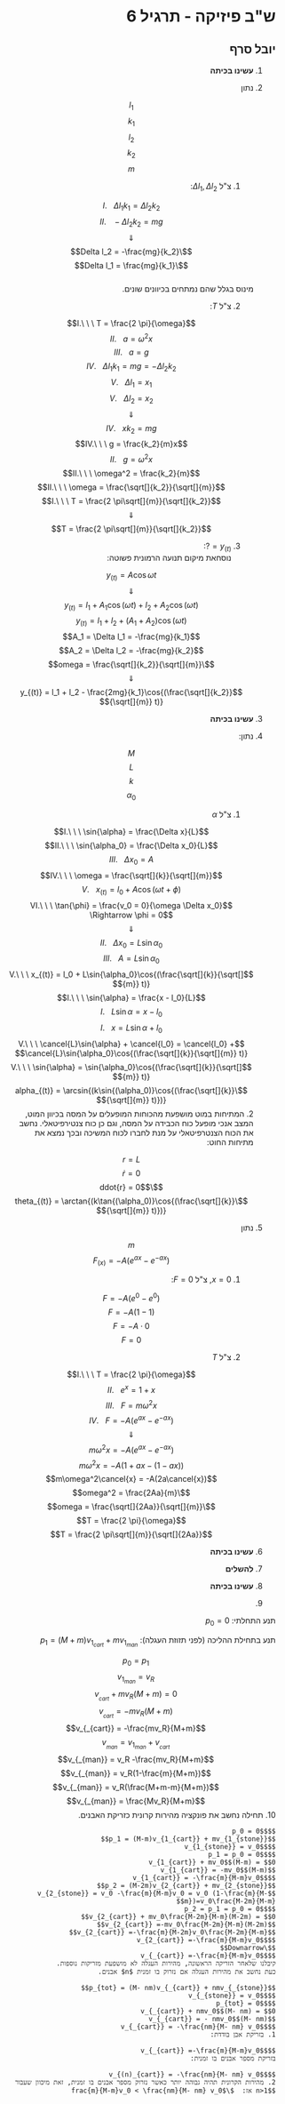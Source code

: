 <style>
    html {
        direction: rtl;
    }
    eqn, table, .katex {
        direction: ltr;
    }
</style>
# ש"ב פיזיקה - תרגיל 6
## יובל סרף
1. **עשינו בכיתה**
2. נתון  

    $$l_1$$
    $$k_1$$
    $$l_2$$
    $$k_2$$
    $$m$$
    1. צ"ל $\Delta l_1, \Delta l_2$:  
    
    $$I.\ \ \ \Delta l_1 k_1 = \Delta l_2 k_2$$
    $$II.\ \ \ -\Delta l_2 k_2 = mg$$
    $$\Downarrow$$
    $$\Delta l_2 = -\frac{mg}{k_2}$$
    $$\Delta l_1 = \frac{mg}{k_1}$$  
    מינוס בגלל שהם נמתחים בכיוונים שונים.  

    2. צ"ל $T$:  

    $$I.\ \ \ T = \frac{2 \pi}{\omega}$$
    $$II.\ \ \ a = \omega^2x$$
    $$III.\ \ \ a = g$$
    $$IV.\ \ \ \Delta l_1 k_1 = mg = -\Delta l_2 k_2$$
    $$V.\ \ \ \Delta l_1 = x_1$$
    $$V.\ \ \ \Delta l_2 = x_2$$
    $$\Downarrow$$
    $$IV.\ \ \ x k_2 = mg$$
    $$IV.\ \ \ g  = \frac{k_2}{m}x$$
    $$II.\ \ \ g = \omega^2x$$
    $$II.\ \ \ \omega^2 = \frac{k_2}{m}$$
    $$II.\ \ \ \omega = \frac{\sqrt[]{k_2}}{\sqrt[]{m}}$$
    $$I.\ \ \ T = \frac{2 \pi\sqrt[]{m}}{\sqrt[]{k_2}}$$
    $$\Downarrow$$
    $$T = \frac{2 \pi\sqrt[]{m}}{\sqrt[]{k_2}}$$

    3. $y_{(t)} = ?$:  
    נוסחאת מיקום תנועה הרמונית פשוטה:  
    
    $$y_{(t)} = A\cos{\omega t}$$
    $$\Downarrow$$
    $$y_{(t)} = l_1 + A_1\cos{(\omega t)} + l_2 + A_2\cos{(\omega t)}$$
    $$y_{(t)} = l_1 + l_2 + (A_1 + A_2)\cos{(\omega t)}$$
    $$A_1 = \Delta l_1 = -\frac{mg}{k_1}$$
    $$A_2 = \Delta l_2 = -\frac{mg}{k_2}$$
    $$\omega = \frac{\sqrt[]{k_2}}{\sqrt[]{m}}$$
    $$\Downarrow$$
    $$y_{(t)} = l_1 + l_2 - \frac{2mg}{k_1}\cos{(\frac{\sqrt[]{k_2}}{\sqrt[]{m}} t)}$$
3. **עשינו בכיתה**
4. נתון:  

    $$M$$
    $$L$$
    $$k$$
    $$\alpha_0$$
    1. צ"ל $\alpha$

    $$I.\ \ \ \sin{\alpha} = \frac{\Delta x}{L}$$
    $$II.\ \ \ \sin{\alpha_0} = \frac{\Delta x_0}{L}$$
    $$III.\ \ \ \Delta x_0 = A$$
    $$IV.\ \ \ \omega = \frac{\sqrt[]{k}}{\sqrt[]{m}}$$
    $$V.\ \ \ x_{(t)} = l_0 + A\cos{(\omega t + \phi)}$$
    $$VI.\ \ \ \tan{\phi} = \frac{v_0 = 0}{\omega \Delta x_0} \Rightarrow \phi = 0$$
    $$\Downarrow$$
    $$II.\ \ \ \Delta x_0 = L\sin{\alpha_0}$$
    $$III.\ \ \ A = L\sin{\alpha_0}$$
    $$V.\ \ \ x_{(t)} = l_0 + L\sin{\alpha_0}\cos{(\frac{\sqrt[]{k}}{\sqrt[]{m}} t)}$$
    $$I.\ \ \ \sin{\alpha} = \frac{x - l_0}{L}$$
    $$I.\ \ \ L\sin{\alpha} = x - l_0$$
    $$I.\ \ \ x = L\sin{\alpha} + l_0$$
    $$V.\ \ \ \cancel{L}\sin{\alpha} + \cancel{l_0} = \cancel{l_0} + \cancel{L}\sin{\alpha_0}\cos{(\frac{\sqrt[]{k}}{\sqrt[]{m}} t)}$$
    $$V.\ \ \ \sin{\alpha} = \sin{\alpha_0}\cos{(\frac{\sqrt[]{k}}{\sqrt[]{m}} t)}$$
    $$\alpha_{(t)} = \arcsin{(k\sin{(\alpha_0)}\cos{(\frac{\sqrt[]{k}}{\sqrt[]{m}} t)})}$$
    2. המתיחות במוט מושפעת מהכוחות המופעלים על המסה בכיוון המוט, המצב אנכי מופעל כוח הכבידה על המסה, וגם כן כוח צנטירפיטאלי.
    נחשב את הכוח הצנטרפיטאלי על מנת לחברו לכוח המשיכה ובכך נמצא את מתיחות החוט:  
    
    $$r = L$$
    $$\dot{r} = 0$$
    $$\ddot{r} = 0$$
    $$\theta_{(t)} = \arctan{(k\tan{(\alpha_0)}\cos{(\frac{\sqrt[]{k}}{\sqrt[]{m}} t)})}$$
5. נתון

    $$m$$
    $$F_{(x)} = -A(e^{ax} - e^{-ax})$$
    1. $x=0$, צ"ל $F = 0$:  
    
    $$F = -A(e^{0} - e^{0})$$
    $$F = -A(1 - 1)$$
    $$F = -A\cdot 0$$
    $$F = 0$$

    2. צ"ל $T$
    
    $$I.\ \ \ T = \frac{2 \pi}{\omega}$$
    $$II.\ \ \ e^x = 1+x$$
    $$III.\ \ \ F = m\omega^2x$$
    $$IV.\ \ \ F = -A(e^{ax} - e^{-ax})$$
    $$\Downarrow$$
    $$m\omega^2x = -A(e^{ax} - e^{-ax})$$
    $$m\omega^2x = -A(1 + ax - (1 - ax))$$
    $$m\omega^2\cancel{x} = -A(2a\cancel{x})$$
    $$\omega^2 = \frac{2Aa}{m}$$
    $$\omega = \frac{\sqrt[]{2Aa}}{\sqrt[]{m}}$$
    $$T = \frac{2 \pi}{\omega}$$
    $$T = \frac{2 \pi\sqrt[]{m}}{\sqrt[]{2Aa}}$$
6. **עשינו בכיתה**
7. **להשלים**
8. **עשינו בכיתה**
9. 

תנע התחלתי: $p_0 = 0$  

תנע בתחילת ההליכה (לפני תזוזת העגלה): $p_1 = (M+m)v_{1_{cart}} + mv_{1_{man}}$ 

$$p_0 = p_1$$
$$v_{1_{man}} = v_R$$
$$0 = (M+m)v_{_{cart}} + mv_R$$
$$(M+m)v_{_{cart}} = -mv_R$$
$$v_{_{cart}} = -\frac{mv_R}{M+m}$$
$$v_{_{man}} = v_{1_{man}} + v_{_{cart}}$$
$$v_{_{man}} = v_R -\frac{mv_R}{M+m}$$
$$v_{_{man}} = v_R(1-\frac{m}{M+m})$$
$$v_{_{man}} = v_R(\frac{M+m-m}{M+m})$$
$$v_{_{man}} = \frac{Mv_R}{M+m}$$
10. תחילה נחשב את פונקציה מהירות קרונית כזריקת האבנים.

    $$p_0 = 0$$
    $$p_1 = (M-m)v_{1_{cart}} + mv_{1_{stone}}$$
    $$v_{1_{stone}} = v_0$$
    $$p_1 = p_0 = 0$$
    $$0 = (M-m)v_{1_{cart}} + mv_0$$
    $$(M-m)v_{1_{cart}} = -mv_0$$
    $$v_{1_{cart}} = -\frac{m}{M-m}v_0$$
    $$p_2 = (M-2m)v_{2_{cart}} + mv_{2_{stone}}$$
    $$v_{2_{stone}} = v_0 -\frac{m}{M-m}v_0 = v_0 (1-\frac{m}{M-m})=v_0\frac{M-2m}{M-m}$$
    $$p_2 = p_1 = p_0 = 0$$
    $$0 = (M-2m)v_{2_{cart}} + mv_0\frac{M-2m}{M-m}$$
    $$(M-2m)v_{2_{cart}} =-mv_0\frac{M-2m}{M-m}$$
    $$v_{2_{cart}} =-\frac{m}{M-2m}v_0\frac{M-2m}{M-m}$$
    $$v_{2_{cart}} =-\frac{m}{M-m}v_0$$
    $$\Downarrow$$
    $$v_{_{cart}} =-\frac{m}{M-m}v_0$$
    קיבלנו שלאחר הזריקה הראשונה, מהירות העגלה לא מושפעת מזריקות נוספות.  
    כעת נחשב את מהירות העגלה אם נזרוק בו זמנית $n$ אבנים.  

    $$p_{tot} = (M- nm)v_{_{cart}} + nmv_{_{stone}}$$
    $$v_{_{stone}} = v_0$$
    $$p_{tot} = 0$$
    $$0 = (M- nm)v_{_{cart}} + nmv_0$$
    $$(M- nm)v_{_{cart}} = - nmv_0$$
    $$v_{_{cart}} = -\frac{nm}{M- nm} v_0$$
    1. בזריקת אבן בודדת:  

    $$v_{_{cart}} =-\frac{m}{M-m}v_0$$
    בזריקת מספר אבנים בו זמנית:   

    $$v_{(n)_{cart}} = -\frac{nm}{M- nm} v_0$$
    2. מהירות הקרונית תהיה גבוהה יותר כאשר נזרוק מספר אבנים בו זמנית, זאת מיכוון שעבור $n>1$ אז:  $\frac{m}{M-m}v_0 < \frac{nm}{M- nm} v_0$